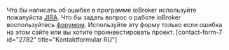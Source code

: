 Что бы написать об ошибке в программе ioBroker используйте пожалуйста [JIRA](http://iobroker.net:8000). Что бы задать вопрос о работе ioBroker воспользуйтесь [форумом](http://forum.iobroker.net). Используйте эту форму только если ошибка на этом сайте или вы хотите проинвестировать проект. [contact-form-7 id="2782" title="Kontaktformular RU"]